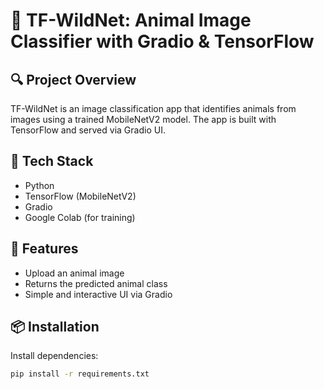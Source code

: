 # 🧠 TF-WildNet: Animal Image Classifier with Gradio & TensorFlow

## 🔍 Project Overview
TF-WildNet is an image classification app that identifies animals from images using a trained MobileNetV2 model. The app is built with TensorFlow and served via Gradio UI.

## 🧰 Tech Stack
- Python
- TensorFlow (MobileNetV2)
- Gradio
- Google Colab (for training)

## 📁 Features
- Upload an animal image
- Returns the predicted animal class
- Simple and interactive UI via Gradio

## 📦 Installation
Install dependencies:
```bash
pip install -r requirements.txt
